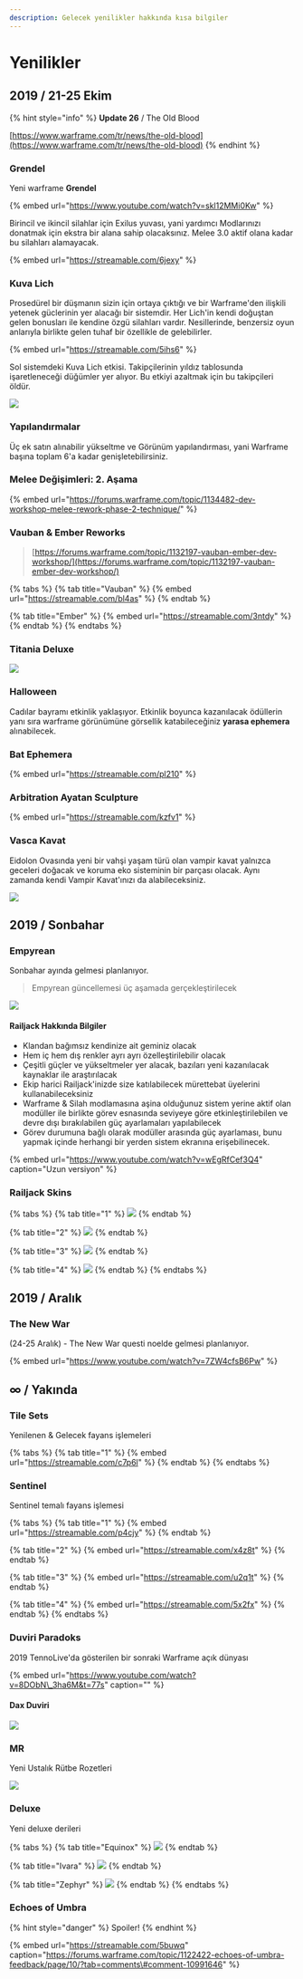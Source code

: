 ```yaml
---
description: Gelecek yenilikler hakkında kısa bilgiler
---
```


# Yenilikler

## 2019 / 21-25 Ekim

{% hint style="info" %}
**Update 26** / The Old Blood

[https://www.warframe.com/tr/news/the-old-blood](https://www.warframe.com/tr/news/the-old-blood)
{% endhint %}

### **Grendel** <a id="grendel"></a>

Yeni warframe **Grendel**

{% embed url="https://www.youtube.com/watch?v=skl12MMi0Kw" %}

Birincil ve ikincil silahlar için Exilus yuvası, yani yardımcı Modlarınızı donatmak için ekstra bir alana sahip olacaksınız. Melee 3.0 aktif olana kadar bu silahları alamayacak.

{% embed url="https://streamable.com/6jexy" %}

### Kuva Lich <a id="kuva-lich"></a>

Prosedürel bir düşmanın sizin için ortaya çıktığı ve bir Warframe'den ilişkili yetenek güclerinin yer alacağı bir sistemdir. Her Lich'in kendi doğuştan gelen bonusları ile kendine özgü silahları vardır. Nesillerinde, benzersiz oyun anlarıyla birlikte gelen tuhaf bir özellikle de gelebilirler.

{% embed url="https://streamable.com/5ihs6" %}

Sol sistemdeki Kuva Lich etkisi. Takipçilerinin yıldız tablosunda işaretleneceği düğümler yer alıyor. Bu etkiyi azaltmak için bu takipçileri öldür.

![](https://n9e5v4d8.ssl.hwcdn.net/uploads/84ac505df29b9fa411d3cca54df1e428.jpg)

### Yapılandırmalar

Üç ek satın alınabilir yükseltme ve Görünüm yapılandırması, yani Warframe başına toplam 6'a kadar genişletebilirsiniz.

### Melee Değişimleri: 2. Aşama

{% embed url="https://forums.warframe.com/topic/1134482-dev-workshop-melee-rework-phase-2-technique/" %}

### Vauban & Ember Reworks

> [https://forums.warframe.com/topic/1132197-vauban-ember-dev-workshop/](https://forums.warframe.com/topic/1132197-vauban-ember-dev-workshop/)

{% tabs %}
{% tab title="Vauban" %}
{% embed url="https://streamable.com/bl4as" %}
{% endtab %}

{% tab title="Ember" %}
{% embed url="https://streamable.com/3ntdy" %}
{% endtab %}
{% endtabs %}

### Titania Deluxe

![](https://n9e5v4d8.ssl.hwcdn.net/uploads/05bdada56680821177fe67ea5be467f1.jpg)

### Halloween

Cadılar bayramı etkinlik yaklaşıyor. Etkinlik boyunca kazanılacak ödüllerin yanı sıra warframe görünümüne görsellik katabileceğiniz **yarasa ephemera** alınabilecek.

### Bat Ephemera

{% embed url="https://streamable.com/pl210" %}

### Arbitration Ayatan Sculpture

{% embed url="https://streamable.com/kzfv1" %}

### Vasca Kavat

Eidolon Ovasında yeni bir vahşi yaşam türü olan vampir kavat yalnızca geceleri doğacak ve koruma eko sisteminin bir parçası olacak. Aynı zamanda kendi Vampir Kavat'ınızı da alabileceksiniz.

![](https://n9e5v4d8.ssl.hwcdn.net/uploads/a2e899903c403c6d206b02a995e41d05.jpg)

## 2019 / Sonbahar

### Empyrean

Sonbahar ayında gelmesi planlanıyor.

> Empyrean güncellemesi üç aşamada gerçekleştirilecek

![](https://n9e5v4d8.ssl.hwcdn.net/uploads/910f743102c36726495549eae1789ccd.jpg)

#### Railjack Hakkında Bilgiler

* Klandan bağımsız kendinize ait geminiz olacak
* Hem iç hem dış renkler ayrı ayrı özelleştirilebilir olacak
* Çeşitli güçler ve yükseltmeler yer alacak, bazıları yeni kazanılacak kaynaklar ile araştırılacak
* Ekip harici Railjack'inizde size katılabilecek mürettebat üyelerini kullanabileceksiniz
* Warframe & Silah modlamasına aşina olduğunuz sistem yerine aktif olan modüller ile birlikte görev esnasında seviyeye göre etkinleştirilebilen ve devre dışı bırakılabilen güç ayarlamaları yapılabilecek
* Görev durumuna bağlı olarak modüller arasında güç ayarlaması, bunu yapmak içinde herhangi bir yerden sistem ekranına erişebilinecek.

{% embed url="https://www.youtube.com/watch?v=wEgRfCef3Q4" caption="Uzun versiyon" %}

###  **Railjack Skins**

{% tabs %}
{% tab title="1" %}
![](https://n9e5v4d8.ssl.hwcdn.net/uploads/1adf59b3ecc684063e5113b3c59399b7.jpg)
{% endtab %}

{% tab title="2" %}
![](https://n9e5v4d8.ssl.hwcdn.net/uploads/cc8d0104155c4926c719bd7b9407cc39.jpg)
{% endtab %}

{% tab title="3" %}
![](https://n9e5v4d8.ssl.hwcdn.net/uploads/9e91d1df49f4a3d43270c23b3e295e5d.jpg)
{% endtab %}

{% tab title="4" %}
![](https://n9e5v4d8.ssl.hwcdn.net/uploads/81ca3378edf4754f3c0ed486333e4eae.jpg)
{% endtab %}
{% endtabs %}

## 2019 / Aralık

### The New War

\(24-25 Aralık\) - The New War questi noelde gelmesi planlanıyor.

{% embed url="https://www.youtube.com/watch?v=7ZW4cfsB6Pw" %}

## ∞ / Yakında

### Tile Sets

Yenilenen & Gelecek fayans işlemeleri

{% tabs %}
{% tab title="1" %}
{% embed url="https://streamable.com/c7p6l" %}
{% endtab %}
{% endtabs %}

### Sentinel

Sentinel temalı fayans işlemesi

{% tabs %}
{% tab title="1" %}
{% embed url="https://streamable.com/p4cjy" %}
{% endtab %}

{% tab title="2" %}
{% embed url="https://streamable.com/x4z8t" %}
{% endtab %}

{% tab title="3" %}
{% embed url="https://streamable.com/u2q1t" %}
{% endtab %}

{% tab title="4" %}
{% embed url="https://streamable.com/5x2fx" %}
{% endtab %}
{% endtabs %}

### Duviri Paradoks

2019 TennoLive'da gösterilen bir sonraki Warframe açık dünyası

{% embed url="https://www.youtube.com/watch?v=8DObN\_3ha6M&t=77s" caption="" %}

#### Dax Duviri

![](.gitbook/assets/9e9a604ac04b060fad079e47a91e2037.webp)

### MR <a id="mr"></a>

Yeni Ustalık Rütbe Rozetleri

![](.gitbook/assets/assets_-lgoamcq2h0squvaydqb_-lmmsxg5h8evry9jm2wt_-lmmzo7uqhe9ws45vs15_image.webp)

### Deluxe

Yeni deluxe derileri

{% tabs %}
{% tab title="Equinox" %}
![](https://blobscdn.gitbook.com/v0/b/gitbook-28427.appspot.com/o/assets%2F-Lo4Algoh5VxuUALWAd2%2F-LrUwdBC0BiiESramlTW%2F-LrUwvIsSMj-SBuxpeJ8%2Fassets_-lgoamcq2h0squvaydqb_-lmmsxg5h8evry9jm2wt_-lmmz0qh8nd99syxj5pa_image.webp?alt=media&token=e5dd2f42-7cec-4401-b649-719e2e752c81)
{% endtab %}

{% tab title="Ivara" %}
![](https://blobscdn.gitbook.com/v0/b/gitbook-28427.appspot.com/o/assets%2F-Lo4Algoh5VxuUALWAd2%2F-LrUwdBC0BiiESramlTW%2F-LrUx2wV1ce2C96rItBz%2Fassets_-lgoamcq2h0squvaydqb_-lmmsxg5h8evry9jm2wt_-lmmzbguxcatytpnpggx_image.webp?alt=media&token=52f67491-250d-4654-a4d7-478d1ca7ce59)
{% endtab %}

{% tab title="Zephyr" %}
![](https://blobscdn.gitbook.com/v0/b/gitbook-28427.appspot.com/o/assets%2F-Lo4Algoh5VxuUALWAd2%2F-LrUwdBC0BiiESramlTW%2F-LrUxBBNjP5O59p9jc2_%2Fassets_-lgoamcq2h0squvaydqb_-lmncuuupph177e2kvn2_-lmnd49warqwjata2yqm_image.webp?alt=media&token=5f01e36d-00cc-4962-8101-dc3e0ba72548)
{% endtab %}
{% endtabs %}

### Echoes of Umbra

{% hint style="danger" %}
Spoiler!
{% endhint %}

{% embed url="https://streamable.com/5buwq" caption="https://forums.warframe.com/topic/1122422-echoes-of-umbra-feedback/page/10/?tab=comments\#comment-10991646" %}

